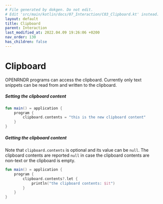 ```yaml
---
# File generated by dokgen. Do not edit. 
# Edit 'src/main/kotlin/docs/07_Interaction/C03_Clipboard.kt' instead.
layout: default
title: Clipboard
parent: Interaction
last_modified_at: 2022.04.09 19:26:06 +0200
nav_order: 130
has_children: false
---
```

 
# Clipboard

OPENRNDR programs can access the clipboard. Currently only text snippets can be read from and written to the clipboard.

##### Setting the clipboard content 
 
```kotlin
fun main() = application {
    program {
        clipboard.contents = "this is the new clipboard content"
    }
}
``` 
 
##### Getting the clipboard content

Note that `clipboard.contents` is optional and its value can be `null`. The clipboard contents are reported `null` in case the clipboard contents are non-text or the clipboard is empty. 
 
```kotlin
fun main() = application {
    program {
        clipboard.contents?.let {
            println("the clipboard contents: $it")
        }
    }
}
``` 
